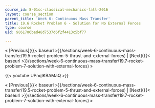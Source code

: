 ```yaml
---
course_id: 8-01sc-classical-mechanics-fall-2016
layout: course_section
parent_title: 'Week 6: Continuous Mass Transfer'
title: 19.6 Rocket Problem 6 - Solution for No External Forces
type: course
uid: 9061706bad48d7537d6f2f4413c5bf77

---
```


« [Previous]({{< baseurl >}}/sections/week-6-continuous-mass-transfer/19.5-rocket-problem-5-thrust-and-external-forces) | [Next]({{< baseurl >}}/sections/week-6-continuous-mass-transfer/19.7-rocket-problem-7-solution-with-external-forces) »

{{< youtube UPnqIKBAMaQ >}}

« [Previous]({{< baseurl >}}/sections/week-6-continuous-mass-transfer/19.5-rocket-problem-5-thrust-and-external-forces) | [Next]({{< baseurl >}}/sections/week-6-continuous-mass-transfer/19.7-rocket-problem-7-solution-with-external-forces) »